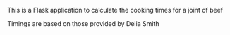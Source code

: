 This is a Flask application to calculate the cooking times for a joint of beef

Timings are based on those provided by Delia Smith

